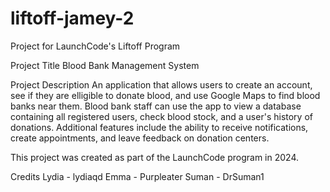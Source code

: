 # liftoff-jamey-2
Project for LaunchCode's Liftoff Program

Project Title
Blood Bank Management System

Project Description
An application that allows users to create an account, see if they are elligible to donate blood, and use Google Maps to find blood banks near them. Blood bank staff can use the app to view a database containing all registered users, check blood stock, and a user's history of donations. Additional features include the ability to receive notifications, create appointments, and leave feedback on donation centers. 

This project was created as part of the LaunchCode program in 2024. 

Credits
Lydia - lydiaqd
Emma - Purpleater
Suman - DrSuman1